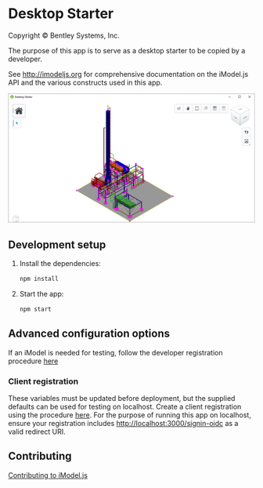 # Desktop Starter

Copyright © Bentley Systems, Inc.

The purpose of this app is to serve as a desktop starter to be copied by a developer.

See <http://imodeljs.org> for comprehensive documentation on the iModel.js API and the various constructs used in this app.

![App Screenshot](./docs/header.png)

## Development setup

1. Install the dependencies:

    ```sh
    npm install
    ```

1. Start the app:

    ```sh
    npm start
    ```

## Advanced configuration options

If an iModel is needed for testing, follow the developer registration procedure [here](https://imodeljs.org/learning/tutorials/create-test-imodel-offline/)

### Client registration

These variables must be updated before deployment, but the supplied defaults can be used for testing on localhost. Create a client registration using the procedure [here](https://imodeljs.org/learning/tutorials/registering-applications/). For the purpose of running this app on localhost, ensure your registration includes <http://localhost:3000/signin-oidc> as a valid redirect URI.

## Contributing

[Contributing to iModel.js](https://github.com/imodeljs/imodeljs/blob/master/CONTRIBUTING.md)

